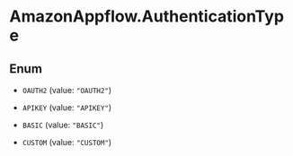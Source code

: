 # AmazonAppflow.AuthenticationType

## Enum


* `OAUTH2` (value: `"OAUTH2"`)

* `APIKEY` (value: `"APIKEY"`)

* `BASIC` (value: `"BASIC"`)

* `CUSTOM` (value: `"CUSTOM"`)



